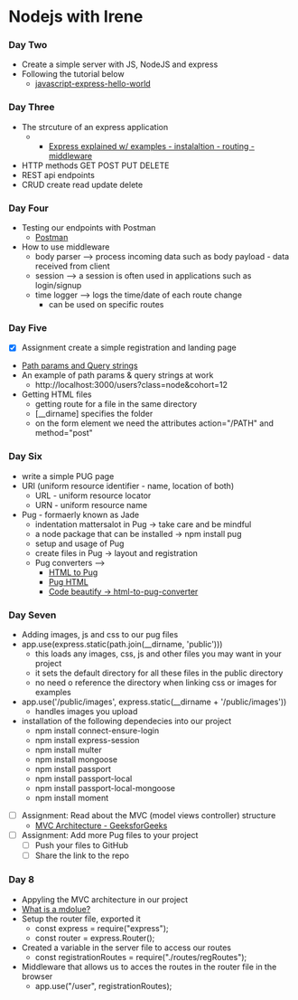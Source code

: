 # Nodejs with Irene

### Day Two

- Create a simple server with JS, NodeJS and express
- Following the tutorial below
  - [javascript-express-hello-world](https://wsvincent.com/javascript-express-hello-world/)

### Day Three

- The strcuture of an express application
  - - [Express explained w/ examples - instalaltion - routing - middleware ](https://www.freecodecamp.org/news/express-explained-with-examples-installation-routing-middleware-and-more/)
- HTTP methods GET POST PUT DELETE
- REST api endpoints
- CRUD create read update delete

### Day Four

- Testing our endpoints with Postman
  - [Postman](https://www.postman.com/downloads/)
- How to use middleware
  - body parser --> process incoming data such as body payload - data received from client
  - session --> a session is often used in applications such as login/signup
  - time logger --> logs the time/date of each route change
    - can be used on specific routes

### Day Five

- [x] Assignment create a simple registration and landing page
- [Path params and Query strings](https://faun.pub/a-quick-look-into-path-parameters-and-query-strings-6e839110f9b)
- An example of path params & query strings at work
  - http://localhost:3000/users?class=node&cohort=12
- Getting HTML files
  - getting route for a file in the same directory
  - [__dirname] specifies the folder
  - on the form element we need the attributes action="/PATH" and method="post"

### Day Six

- write a simple PUG page
- URI (uniform resource identifier - name, location of both)
  - URL - uniform resource locator
  - URN - uniform resource name
- Pug - formaerly known as Jade
  - indentation mattersalot in Pug -> take care and be mindful
  - a node package that can be installed -> npm install pug
  - setup and usage of Pug
  - create files in Pug -> layout and registration
  - Pug converters -->
    - [HTML to Pug](https://html-to-pug.com/)
    - [Pug HTML](https://pughtml.com/)
    - [Code beautify -> html-to-pug-converter](https://codebeautify.org/html-to-pug-converter)

### Day Seven

- Adding images, js and css to our pug files
- app.use(express.static(path.join(\_\_dirname, 'public')))
  - this loads any images, css, js and other files you may want in your project
  - it sets the default directory for all these files in the public directory
  - no need o reference the directory when linking css or images for examples
- app.use('/public/images', express.static(\_\_dirname + '/public/images'))
  - handles images you upload
- installation of the following dependecies into our project
  - npm install connect-ensure-login
  - npm install express-session
  - npm install multer
  - npm install mongoose
  - npm install passport
  - npm install passport-local
  - npm install passport-local-mongoose
  - npm install moment
- [ ] Assignment: Read about the MVC (model views controller) structure
  - [MVC Architecture - GeeksforGeeks](https://www.geeksforgeeks.org/model-view-controllermvc-architecture-for-node-applications/)
- [ ] Assignment: Add more Pug files to your project
  - [ ] Push your files to GitHub
  - [ ] Share the link to the repo

### Day 8

- Appyling the MVC architecture in our project
- [What is a mdolue?](https://javascript.info/modules-intro)
- Setup the router file, exported it
  - const express = require("express");
  - const router = express.Router();
- Created a variable in the server file to access our routes
  - const registrationRoutes = require("./routes/regRoutes");
- Middleware that allows us to acces the routes in the router file in the browser
  - app.use("/user", registrationRoutes);